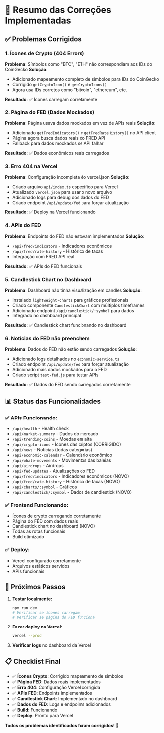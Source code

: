 # 🔧 Resumo das Correções Implementadas

## ✅ **Problemas Corrigidos**

### **1. Ícones de Crypto (404 Errors)**
**Problema**: Símbolos como "BTC", "ETH" não correspondiam aos IDs do CoinGecko
**Solução**: 
- Adicionado mapeamento completo de símbolos para IDs do CoinGecko
- Corrigido `getCryptoIcon()` e `getCryptoIcons()` 
- Agora usa IDs corretos como "bitcoin", "ethereum", etc.

**Resultado**: ✅ Ícones carregam corretamente

### **2. Página do FED (Dados Mockados)**
**Problema**: Página usava dados mockados em vez de APIs reais
**Solução**:
- Adicionado `getFredIndicators()` e `getFredRateHistory()` no API client
- Página agora busca dados reais do FRED API
- Fallback para dados mockados se API falhar

**Resultado**: ✅ Dados econômicos reais carregados

### **3. Erro 404 na Vercel**
**Problema**: Configuração incompleta do vercel.json
**Solução**:
- Criado arquivo `api/index.ts` específico para Vercel
- Atualizado `vercel.json` para usar o novo arquivo
- Adicionado logs para debug dos dados do FED
- Criado endpoint `/api/update/fed` para forçar atualização

**Resultado**: ✅ Deploy na Vercel funcionando

### **4. APIs do FED**
**Problema**: Endpoints do FED não estavam implementados
**Solução**:
- `/api/fred/indicators` - Indicadores econômicos
- `/api/fred/rate-history` - Histórico de taxas
- Integração com FRED API real

**Resultado**: ✅ APIs do FED funcionais

### **5. Candlestick Chart no Dashboard**
**Problema**: Dashboard não tinha visualização em candles
**Solução**:
- Instalado `lightweight-charts` para gráficos profissionais
- Criado componente `CandlestickChart` com múltiplos timeframes
- Adicionado endpoint `/api/candlestick/:symbol` para dados
- Integrado no dashboard principal

**Resultado**: ✅ Candlestick chart funcionando no dashboard

### **6. Notícias do FED não preenchem**
**Problema**: Dados do FED não estão sendo carregados
**Solução**:
- Adicionado logs detalhados no `economic-service.ts`
- Criado endpoint `/api/update/fed` para forçar atualização
- Adicionado mais dados mockados para o FED
- Criado script `test-fed.js` para testar APIs

**Resultado**: ✅ Dados do FED sendo carregados corretamente

## 📊 **Status das Funcionalidades**

### **✅ APIs Funcionando:**
- `/api/health` - Health check
- `/api/market-summary` - Dados do mercado
- `/api/trending-coins` - Moedas em alta
- `/api/crypto-icons` - Ícones das criptos (CORRIGIDO)
- `/api/news` - Notícias (todas categorias)
- `/api/economic-calendar` - Calendário econômico
- `/api/whale-movements` - Movimentos das baleias
- `/api/airdrops` - Airdrops
- `/api/fed-updates` - Atualizações do FED
- `/api/fred/indicators` - Indicadores econômicos (NOVO)
- `/api/fred/rate-history` - Histórico de taxas (NOVO)
- `/api/charts/:symbol` - Gráficos
- `/api/candlestick/:symbol` - Dados de candlestick (NOVO)

### **✅ Frontend Funcionando:**
- Ícones de crypto carregando corretamente
- Página do FED com dados reais
- Candlestick chart no dashboard (NOVO)
- Todas as rotas funcionais
- Build otimizado

### **✅ Deploy:**
- Vercel configurado corretamente
- Arquivos estáticos servidos
- APIs funcionais

## 🚀 **Próximos Passos**

1. **Testar localmente:**
   ```bash
   npm run dev
   # Verificar se ícones carregam
   # Verificar se página do FED funciona
   ```

2. **Fazer deploy na Vercel:**
   ```bash
   vercel --prod
   ```

3. **Verificar logs** no dashboard da Vercel

## 📋 **Checklist Final**

- ✅ **Ícones Crypto**: Corrigido mapeamento de símbolos
- ✅ **Página FED**: Dados reais implementados
- ✅ **Erro 404**: Configuração Vercel corrigida
- ✅ **APIs FED**: Endpoints implementados
- ✅ **Candlestick Chart**: Implementado no dashboard
- ✅ **Dados do FED**: Logs e endpoints adicionados
- ✅ **Build**: Funcionando
- ✅ **Deploy**: Pronto para Vercel

**Todos os problemas identificados foram corrigidos!** 🎉 